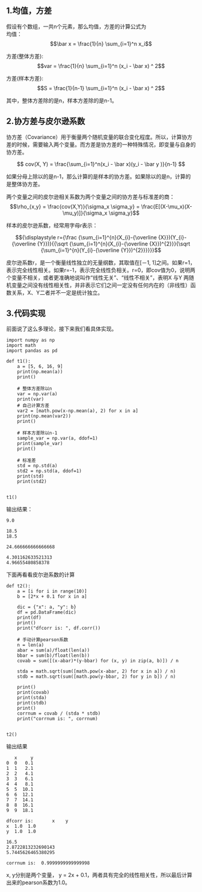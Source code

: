 ## 1.均值，方差
假设有个数组，一共n个元素，那么均值，方差的计算公式为  
均值：  
$$\bar x =  \frac{1}{n} \sum_{i=1}^n x_i$$  

方差(整体方差):  
$$var = \frac{1}{n} \sum_{i=1}^n (x_i - \bar x) ^ 2$$  

方差(样本方差):  
$$S = \frac{1}{n-1} \sum_{i=1}^n (x_i - \bar x) ^ 2$$  

其中，整体方差除的是n，样本方差除的是n-1。  


## 2.协方差与皮尔逊系数
协方差（Covariance）用于衡量两个随机变量的联合变化程度。所以，计算协方差的时候，需要输入两个变量。而方差是协方差的一种特殊情况，即变量与自身的协方差。  

$$
cov(X, Y) = \frac{\sum_{i=1}^n(x_i - \bar x)(y_i - \bar y )}{n-1}
$$  

如果分母上除以的是n-1，那么计算的是样本的协方差。如果除以的是n，计算的是整体协方差。  

两个变量之间的皮尔逊相关系数为两个变量之间的协方差与标准差的商：  
$$\rho_{x,y} = \frac{cov(X,Y)}{\sigma_x \sigma_y} = \frac{E[(X-\mu_x)(X-\mu_y)]}{\sigma_x \sigma_y}$$    

样本的皮尔逊系数，经常用字母$r$表示：    

$${\displaystyle r={\frac {\sum_{i=1}^{n}(X_{i}-{\overline {X}})(Y_{i}-{\overline {Y}})}{{\sqrt {\sum_{i=1}^{n}(X_{i}-{\overline {X}})^{2}}}{\sqrt {\sum_{i=1}^{n}(Y_{i}-{\overline {Y}})^{2}}}}}}$$  

皮尔逊系数r，是一个衡量线性独立的无量纲数，其取值在[－1, 1]之间。如果r=1，表示完全线性相关。如果r=-1，表示完全线性负相关。r=0，即cov值为0，说明两个变量不相关，或者更准确地说叫作“线性无关”、“线性不相关”，表明X 与Y 两随机变量之间没有线性相关性，并非表示它们之间一定没有任何内在的（非线性）函数关系，X、Y二者并不一定是统计独立。  

## 3.代码实现
前面说了这么多理论，接下来我们看具体实现。  

```
import numpy as np
import math
import pandas as pd

def t1():
    a = [5, 6, 16, 9]
    print(np.mean(a))
    print()

    # 整体方差除以n
    var = np.var(a)
    print(var)
    # 自己计算方差
    var2 = [math.pow(x-np.mean(a), 2) for x in a]
    print(np.mean(var2))
    print()

    # 样本方差除以n-1
    sample_var = np.var(a, ddof=1)
    print(sample_var)
    print()

    # 标准差
    std = np.std(a)
    std2 = np.std(a, ddof=1)
    print(std)
    print(std2)


t1()
```  

输出结果：  

```
9.0

18.5
18.5

24.666666666666668

4.301162633521313
4.96655480858378
```  


下面再看看皮尔逊系数的计算  

```
def t2():
    a = [i for i in range(10)]
    b = [2*x + 0.1 for x in a]

    dic = {"x": a, "y": b}
    df = pd.DataFrame(dic)
    print(df)
    print()
    print("dfcorr is: ", df.corr())

    # 手动计算pearson系数
    n = len(a)
    abar = sum(a)/float(len(a))
    bbar = sum(b)/float(len(b))
    covab = sum([(x-abar)*(y-bbar) for (x, y) in zip(a, b)]) / n

    stda = math.sqrt(sum([math.pow(x-abar, 2) for x in a]) / n)
    stdb = math.sqrt(sum([math.pow(y-bbar, 2) for y in b]) / n)

    print()
    print(covab)
    print(stda)
    print(stdb)
    print()
    corrnum = covab / (stda * stdb)
    print("corrnum is: ", corrnum)


t2()
```  

输出结果  

```
   x     y
0  0   0.1
1  1   2.1
2  2   4.1
3  3   6.1
4  4   8.1
5  5  10.1
6  6  12.1
7  7  14.1
8  8  16.1
9  9  18.1

dfcorr is:       x    y
x  1.0  1.0
y  1.0  1.0

16.5
2.8722813232690143
5.7445626465380295

corrnum is:  0.9999999999999998
```  

x, y分别是两个变量， y = 2x + 0.1，两者具有完全的线性相关性，所以最后计算出来的pearson系数为1.0。  